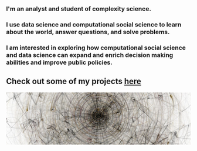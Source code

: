 ### I'm an analyst and student of complexity science. 
### I use data science and computational social science to learn about the world, answer questions, and solve problems.
### I am interested in exploring how computational social science and data science can expand and enrich decision making abilities and improve public policies. 

## Check out some of my projects [here](https://github.com/johnwachter/johnwachter.github.io/blob/master/Statistical%20Significance%20Traffic%20Data.ipynb)

![cs](playlist--tojpeg_1437655202612_x1.jpg)

